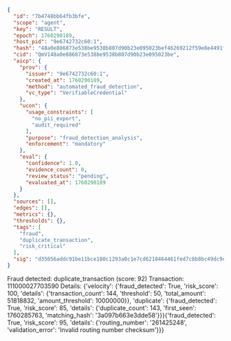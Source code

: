 ```json
{
  "id": "7b4748bb64fb3bfe",
  "scope": "agent",
  "key": "RESULT",
  "epoch": 1760290189,
  "host_pid": "9e6742732c60:1",
  "hash": "48a0e886873e538be9538b807d90b23e095023bef46269212f59e8e4491f444d",
  "cid": "QmV148a0e886873e538be9538b807d90b23e095023be",
  "aicp": {
    "prov": {
      "issuer": "9e6742732c60:1",
      "created_at": 1760290189,
      "method": "automated_fraud_detection",
      "vc_type": "VerifiableCredential"
    },
    "ucon": {
      "usage_constraints": [
        "no_pii_export",
        "audit_required"
      ],
      "purpose": "fraud_detection_analysis",
      "enforcement": "mandatory"
    },
    "eval": {
      "confidence": 1.0,
      "evidence_count": 0,
      "review_status": "pending",
      "evaluated_at": 1760290189
    }
  },
  "sources": [],
  "edges": [],
  "metrics": {},
  "thresholds": {},
  "tags": [
    "fraud",
    "duplicate_transaction",
    "risk_critical"
  ],
  "sig": "d35056addc91be11bce180c1293a0c1e7cd6218464461fed7c8b8bc49dc9c615"
}
```

Fraud detected: duplicate_transaction (score: 92)
Transaction: 111000027703590
Details: {'velocity': {'fraud_detected': True, 'risk_score': 100, 'details': {'transaction_count': 144, 'threshold': 50, 'total_amount': 51818832, 'amount_threshold': 10000000}}, 'duplicate': {'fraud_detected': True, 'risk_score': 85, 'details': {'duplicate_count': 143, 'first_seen': 1760285763, 'matching_hash': '3a097b663e3dde58'}}}{'fraud_detected': True, 'risk_score': 95, 'details': {'routing_number': '261425248', 'validation_error': 'Invalid routing number checksum'}}}